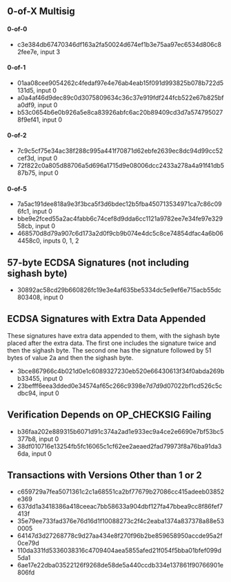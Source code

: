 ## 0-of-X Multisig

#### 0-of-0

- c3e384db67470346df163a2fa50024d674ef1b3e75aa97ec6534d806c82fee7e, input 3

#### 0-of-1

- 01aa08cee9054262c4fedaf97e4e76ab4eab15f091d993825b078b722d5131d5, input 0
- a0a4af46d9dec89c0d3075809634c36c37e919fdf244fcb522e67b825bfa0df9, input 0
- b53c0654b6e0b926a5e8ca83926abfc6ac20b89409cd3d7a5747950278f9ef41, input 0

#### 0-of-2

- 7c9c5cf75e34ac38f288c995a441f70871d62ebfe2639ec8dc94d99cc52cef3d, input 0
- 72f822c0a805d88706a5d696a1715d9e08006dcc2433a278a4a91f41db587b75, input 0

#### 0-of-5

- 7a5ac191dee818a9e3f3bca5f3d6bdec12b5fba450713534971ca7c86c096fc1, input 0
- bbe9e2fced55a2ac4fabb6c74cef8d9dda6cc1121a9782ee7e34fe97e32958cb, input 0
- 468570d8d79a907c6d173a2d0f9cb9b074e4dc5c8ce74854dfac4a6b064458c0, inputs 0, 1, 2

## 57-byte ECDSA Signatures (not including sighash byte)

- 30892ac58cd29b660826fc19e3e4af635be5334dc5e9ef6e715acb55dc803408, input 0

## ECDSA Signatures with Extra Data Appended

These signatures have extra data appended to them, with the sighash byte placed after the extra data.
The first one includes the signature twice and then the sighash byte.
The second one has the signature followed by 51 bytes of value 2a and then the sighash byte.

- 3bce867966c4b021d0e1c6089327230eb520e66430613f34f0abda269bb33455, input 0
- 23befff6eea3dded0e34574af65c266c9398e7d7d9d07022bf1cd526c5cdbc94, input 0

## Verification Depends on OP_CHECKSIG Failing

- b36faa202e889315b6071d91c374a2ad1e933ec9a4ce2e6690e7bf53bc5377b8, input 0
- 38df010716e13254fb5fc16065c1cf62ee2aeaed2fad79973f8a76ba91da36da, input 0

## Transactions with Versions Other than 1 or 2

- c659729a7fea5071361c2c1a68551ca2bf77679b27086cc415adeeb03852e369
- 637dd1a3418386a418ceeac7bb58633a904dbf127fa47bbea9cc8f86fef7413f
- 35e79ee733fad376e76d16d1f10088273c2f4c2eaba1374a837378a88e530005
- 64147d3d27268778c9d27aa434e8f270f96b2be859658950accde95a2f0ce79d
- 110da331fd5336038316c4709404aea5855afed21f054f5bba01bfef099d5da1
- 6ae17e22dba03522126f9268de58de5a440ccdb334e137861f90766901e806fd

